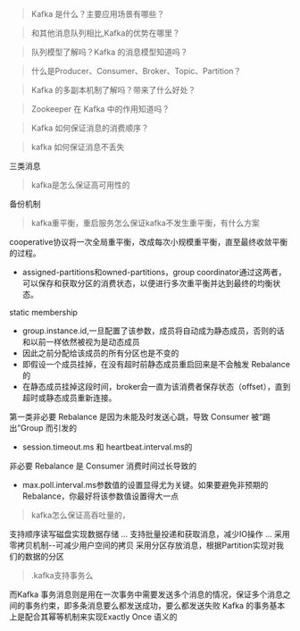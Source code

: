 > Kafka 是什么？主要应用场景有哪些？



> 和其他消息队列相比,Kafka的优势在哪里？


> 队列模型了解吗？Kafka 的消息模型知道吗？

> 什么是Producer、Consumer、Broker、Topic、Partition？


> Kafka 的多副本机制了解吗？带来了什么好处？

> Zookeeper 在 Kafka 中的作用知道吗？


> Kafka 如何保证消息的消费顺序？


> kafka 如何保证消息不丢失

三类消息

> kafka是怎么保证高可用性的

备份机制



> kafka重平衡，重启服务怎么保证kafka不发生重平衡，有什么方案

cooperative协议将一次全局重平衡，改成每次小规模重平衡，直至最终收敛平衡的过程。
* assigned-partitions和owned-partitions，group coordinator通过这两者，可以保存和获取分区的消费状态，以便进行多次重平衡并达到最终的均衡状态。

static membership
* group.instance.id,一旦配置了该参数，成员将自动成为静态成员，否则的话和以前一样依然被视为是动态成员
* 因此之前分配给该成员的所有分区也是不变的
* 即假设一个成员挂掉，在没有超时前静态成员重启回来是不会触发 Rebalance 的
* 在静态成员挂掉这段时间，broker会一直为该消费者保存状态（offset），直到超时或静态成员重新连接。

第一类非必要 Rebalance 是因为未能及时发送心跳，导致 Consumer 被“踢出”Group 而引发的
* session.timeout.ms 和 heartbeat.interval.ms的

非必要 Rebalance 是 Consumer 消费时间过长导致的
* max.poll.interval.ms参数值的设置显得尤为关键。如果要避免非预期的 Rebalance，你最好将该参数值设置得大一点


> kafka怎么保证高吞吐量的，

支持顺序读写磁盘实现数据存储 ...
支持批量投递和获取消息，减少IO操作 ...
采用零拷贝机制--可减少用户空间的拷贝
采用分区存放消息，根据Partition实现对我们的数据的分区

> .kafka支持事务么

而Kafka 事务消息则是用在一次事务中需要发送多个消息的情况，保证多个消息之间的事务约束，即多条消息要么都发送成功，要么都发送失败
Kafka 的事务基本上是配合其幂等机制来实现Exactly Once 语义的
